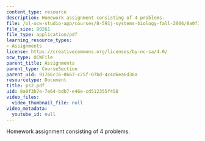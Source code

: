```yaml
---
content_type: resource
description: Homework assignment consisting of 4 problems.
file: /ol-ocw-studio-app/courses/8-591j-systems-biology-fall-2004/8a0f3b7e7e64bdb7e46ecd512355f458_ps2.pdf
file_size: 80261
file_type: application/pdf
learning_resource_types:
- Assignments
license: https://creativecommons.org/licenses/by-nc-sa/4.0/
ocw_type: OCWFile
parent_title: Assignments
parent_type: CourseSection
parent_uid: 91766c16-0667-c25f-07bd-4c4d6ea6d36a
resourcetype: Document
title: ps2.pdf
uid: 8a0f3b7e-7e64-bdb7-e46e-cd512355f458
video_files:
  video_thumbnail_file: null
video_metadata:
  youtube_id: null
---
```

Homework assignment consisting of 4 problems.